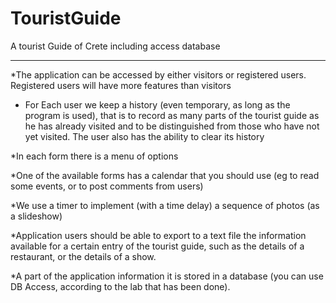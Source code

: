 # TouristGuide

A tourist Guide of Crete including access database 

--------------------------------------
*The application can be accessed by either visitors or registered users.  
 Registered users will have more features than visitors
 
* For Each user we keep a history (even temporary, as long as the program is used), that is to record as many parts of the tourist guide as he has already visited and to be distinguished from those who have not yet visited. The user also has the ability to clear its history

*In each form there is a menu of options 

*One of the available forms has a calendar that you should use (eg to read some events, or to post comments from users)

*We use a timer to implement (with a time delay) a sequence of photos (as a slideshow)

*Application users should be able to export to a text file the information available for a certain entry of the tourist guide, such as the details of a restaurant, or the details of a show.

*A part of the application information it is stored in a database (you can use DB Access, according to the lab that has been done).
